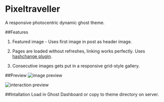 Pixeltraveller
==============

A responsive photocentric dynamic ghost theme.

##Features
1. Featured image - Uses first image in post as header image.

2. Pages are loaded without refreshes, linking works perfectly. Uses [hashchange plugin](https://github.com/cowboy/jquery-hashchange).

3. Consecutive images gets put in a responsive grid-style gallery.

##Preview
![image preview](http://pixelkultur.se/wp-content/uploads/2014/05/pixeltraveller.png)

![interaction preview](http://pixelkultur.se/wp-content/uploads/2014/05/pixeltraveller_interaction.gif)

##Intallation
Load in Ghost Dashboard or copy to theme directory on server.
